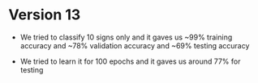 # Version 13

- We tried to classify 10 signs only and it gaves us ~99% training accuracy and ~78% validation accuracy and ~69% testing accuracy

- We tried to learn it for 100 epochs and it gaves us around 77% for testing